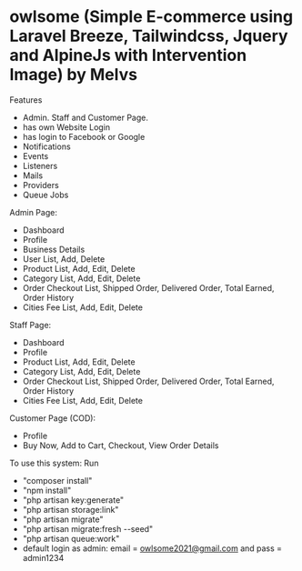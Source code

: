 # owlsome (Simple E-commerce using Laravel Breeze, Tailwindcss, Jquery and AlpineJs with Intervention Image) by Melvs

Features
- Admin. Staff and Customer Page.
- has own Website Login
- has login to Facebook or Google
-  Notifications
-  Events
-  Listeners
-  Mails
-  Providers
-  Queue Jobs

Admin Page:
- Dashboard
- Profile
- Business Details
- User List, Add, Delete
- Product List, Add, Edit, Delete
- Category List, Add, Edit, Delete
- Order Checkout List, Shipped Order, Delivered Order, Total Earned, Order History
- Cities Fee List, Add, Edit, Delete

Staff Page:
- Dashboard
- Profile
- Product List, Add, Edit, Delete
- Category List, Add, Edit, Delete
- Order Checkout List, Shipped Order, Delivered Order, Total Earned, Order History
- Cities Fee List, Add, Edit, Delete

Customer Page (COD):
- Profile
- Buy Now, Add to Cart, Checkout, View Order Details

To use this system:
Run 
- "composer install"
- "npm install"
- "php artisan key:generate"
- "php artisan storage:link"
- "php artisan migrate"
- "php artisan migrate:fresh --seed"
- "php artisan queue:work"
- default login as admin: email = owlsome2021@gmail.com and pass = admin1234

